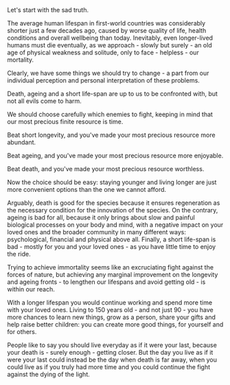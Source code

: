 Let's start with the sad truth.

The average human lifespan in first-world countries was considerably shorter just a few decades ago, caused by worse quality of life, health conditions and overall wellbeing than today.
Inevitably, even longer-lived humans must die eventually, as we approach - slowly but surely - an old age of physical weakness and solitude, only to face - helpless - our mortality.

Clearly, we have some things we should try to change - a part from our individual perception and personal interpretation of these problems.

Death, ageing and a short life-span are up to us to be confronted with, but not all evils come to harm.

We should choose carefully which enemies to fight, keeping in mind that our most precious finite resource is time.

Beat short longevity, and you've made your most precious resource more abundant.

Beat ageing, and you've made your most precious resource more enjoyable.

Beat death, and you've made your most precious resource worthless.

Now the choice should be easy: staying younger and living longer are just more convenient options than the one we cannot afford.

Arguably, death is good for the species because it ensures regeneration as the necessary condition for the innovation of the species.
On the contrary, ageing is bad for all, because it only brings about slow and painful biological processes on your body and mind, with a negative impact on your loved ones and the broader community in many different ways: psychological, financial and physical above all.
Finally, a short life-span is bad - mostly for you and your loved ones - as you have little time to enjoy the ride.

Trying to achieve immortality seems like an excruciating fight against the forces of nature, but achieving any marginal improvement on the longevity and ageing fronts - to lengthen our lifespans and avoid getting old - is within our reach.

With a longer lifespan you would continue working and spend more time with your loved ones.
Living to 150 years old - and not just 90 - you have more chances to learn new things, grow as a person, share your gifts and help raise better children: you can create more good things, for yourself and for others.

People like to say you should live everyday as if it were your last, because your death is - surely enough - getting closer.
But the day you live as if it were your last could instead be the day when death is far away, when you could live as if you truly had more time and you could continue the fight against the dying of the light.
